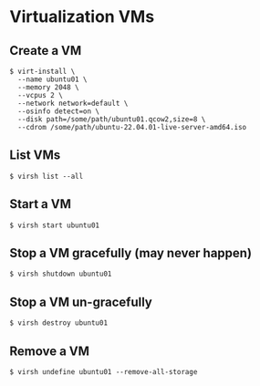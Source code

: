 # Virtualization VMs

## Create a VM
```
$ virt-install \
  --name ubuntu01 \
  --memory 2048 \
  --vcpus 2 \
  --network network=default \
  --osinfo detect=on \
  --disk path=/some/path/ubuntu01.qcow2,size=8 \
  --cdrom /some/path/ubuntu-22.04.01-live-server-amd64.iso
```

## List VMs
```
$ virsh list --all
```

## Start a VM
```
$ virsh start ubuntu01
```

## Stop a VM gracefully (may never happen)
```
$ virsh shutdown ubuntu01
```

## Stop a VM un-gracefully
```
$ virsh destroy ubuntu01
```

## Remove a VM
```
$ virsh undefine ubuntu01 --remove-all-storage
```
